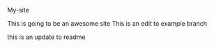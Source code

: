  My-site
 
This is going to be an awesome site
This is an edit to example branch

this is an update to readme
